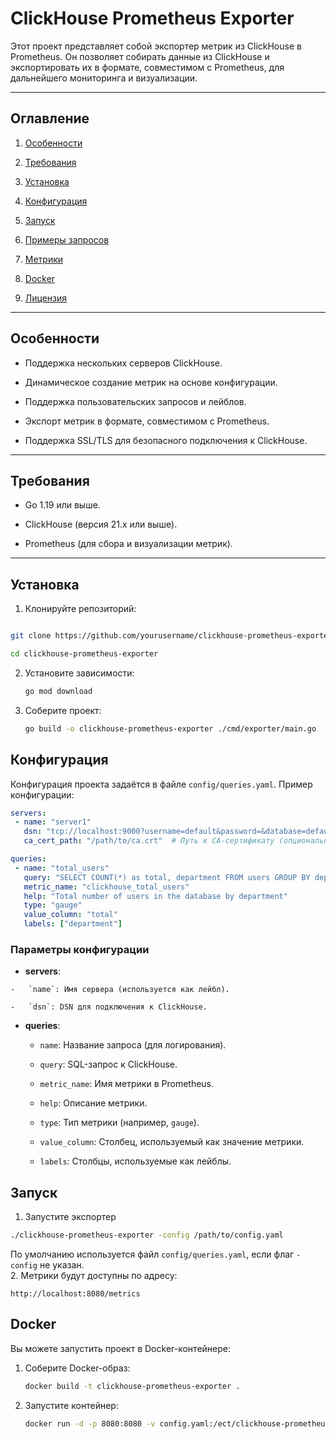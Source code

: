
# ClickHouse Prometheus Exporter

  

Этот проект представляет собой экспортер метрик из ClickHouse в Prometheus. Он позволяет собирать данные из ClickHouse и экспортировать их в формате, совместимом с Prometheus, для дальнейшего мониторинга и визуализации.

  

---

  

## Оглавление  

  

1. [Особенности](#особенности)  

2. [Требования](#требования)  

3. [Установка](#установка)  

4. [Конфигурация](#конфигурация)  

5. [Запуск](#запуск)  

6. [Примеры запросов](#примеры-запросов)  

7. [Метрики](#метрики)  

8. [Docker](#docker)  

9. [Лицензия](#лицензия)  

  

---

  

## Особенности  

  

- Поддержка нескольких серверов ClickHouse.  

- Динамическое создание метрик на основе конфигурации.  

- Поддержка пользовательских запросов и лейблов.  

- Экспорт метрик в формате, совместимом с Prometheus.  

- Поддержка SSL/TLS для безопасного подключения к ClickHouse.  

  

---

  

## Требования

  

- Go 1.19 или выше.  
  
- ClickHouse (версия 21.x или выше).  

- Prometheus (для сбора и визуализации метрик).  

  

---

  

## Установка  

  

1. Клонируйте репозиторий:  
 
```bash

git clone https://github.com/yourusername/clickhouse-prometheus-exporter.git

cd clickhouse-prometheus-exporter
```
  

2. Установите зависимости:  
   ```bash
   go mod download
   ```
 3. Соберите проект:  
     ```bash
     go build -o clickhouse-prometheus-exporter ./cmd/exporter/main.go
     ```
 
 ## Конфигурация
 Конфигурация проекта задаётся в файле `config/queries.yaml`. Пример конфигурации:  
 ```yaml
 servers:
  - name: "server1"
    dsn: "tcp://localhost:9000?username=default&password=&database=default"
    ca_cert_path: "/path/to/ca.crt"  # Путь к CA-сертификату (опционально)

queries:
  - name: "total_users"
    query: "SELECT COUNT(*) as total, department FROM users GROUP BY department"
    metric_name: "clickhouse_total_users"
    help: "Total number of users in the database by department"
    type: "gauge"
    value_column: "total"
    labels: ["department"]
 ```
 ### Параметры конфигурации  
 -   **servers**:  
    
    -   `name`: Имя сервера (используется как лейбл).  
        
    -   `dsn`: DSN для подключения к ClickHouse.  
        
-   **queries**:  
    
    -   `name`: Название запроса (для логирования).  
        
    -   `query`: SQL-запрос к ClickHouse.  
        
    -   `metric_name`: Имя метрики в Prometheus.  
        
    -   `help`: Описание метрики.  
        
    -   `type`: Тип метрики (например,  `gauge`).  
        
    -   `value_column`: Столбец, используемый как значение метрики.  
        
    -   `labels`: Столбцы, используемые как лейблы.  

## Запуск
1. Запустите экспортер  
```bash
./clickhouse-prometheus-exporter -config /path/to/config.yaml
```
По умолчанию используется файл `config/queries.yaml`, если флаг `-config` не указан.  
2. Метрики будут доступны по адресу:  
```
http://localhost:8080/metrics
```

## Docker
Вы можете запустить проект в Docker-контейнере:  

1.  Соберите Docker-образ:
    
    ```bash    
    docker build -t clickhouse-prometheus-exporter .
    ```
2.  Запустите контейнер:  
    
    ```bash
    docker run -d -p 8080:8080 -v config.yaml:/ect/clickhouse-prometheus-exporter/config.yaml --name clickhouse-exporter clickhouse-prometheus-exporter
    ```